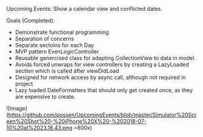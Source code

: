 
Upcoming Events:
Show a calendar view and conflicted dates. 

Goals (Completed):
* Demonstrate functional programming
* Separation of concerns
* Separate sectoins for each Day
* MVP pattern EvenLogicController
* Reusable genercised class for adapting CollectionView to data in model. 
* Avoids forced unwraps for view controllers by creating a LazyLoaded section which is called after viewDidLoad
* Designed for network access by async call, although not required in project
* Lazy loaded DateFormatters that should only get created once, as they are expensive to create. 

![Image](https://github.com/possen/UpcomingEvents/blob/master/Simulator%20Screen%20Shot%20-%20iPhone%20X%20-%202018-07-10%20at%2023.18.43.png =800x)
